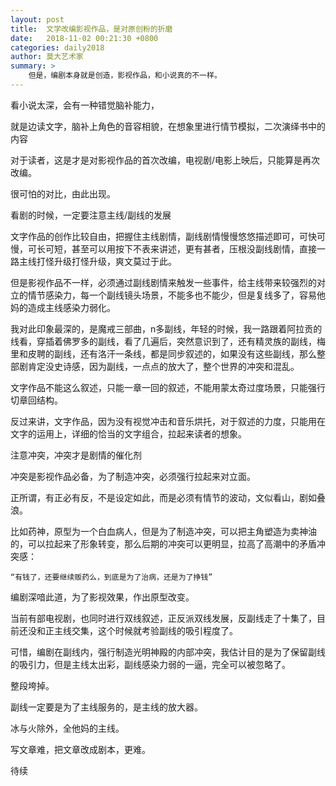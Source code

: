 ```yaml
---
layout: post
title:  文学改编影视作品，是对原创粉的折磨
date:   2018-11-02 00:21:30 +0800
categories: daily2018 
author: 莫大艺术家
summary: >
    但是，编剧本身就是创造，影视作品，和小说真的不一样。
---
```



看小说太深，会有一种错觉脑补能力，

就是边读文字，脑补上角色的音容相貌，在想象里进行情节模拟，二次演绎书中的内容

对于读者，这是才是对影视作品的首次改编，电视剧/电影上映后，只能算是再次改编。



很可怕的对比，由此出现。



看剧的时候，一定要注意主线/副线的发展



文字作品的创作比较自由，把握住主线剧情，副线剧情慢慢悠悠描述即可，可快可慢，可长可短，甚至可以用按下不表来讲述，更有甚者，压根没副线剧情，直接一路主线打怪升级打怪升级，爽文莫过于此。



但是影视作品不一样，必须通过副线剧情来触发一些事件，给主线带来较强烈的对立的情节感染力，每一个副线镜头场景，不能多也不能少，但是复线多了，容易他妈的造成主线感染力弱化。



我对此印象最深的，是魔戒三部曲，n多副线，年轻的时候，我一路跟着阿拉贡的线看，穿插着佛罗多的副线，看了几遍后，突然意识到了，还有精灵族的副线，梅里和皮聘的副线，还有洛汗一条线，都是同步叙述的，如果没有这些副线，那么整部剧肯定没史诗感，因为副线，一点点的放大了，整个世界的冲突和混乱。



文字作品不能这么叙述，只能一章一回的叙述，不能用蒙太奇过度场景，只能强行切章回结构。



反过来讲，文字作品，因为没有视觉冲击和音乐烘托，对于叙述的力度，只能用在文字的运用上，详细的恰当的文字组合，拉起来读者的想象。



注意冲突，冲突才是剧情的催化剂



冲突是影视作品必备，为了制造冲突，必须强行拉起来对立面。

正所谓，有正必有反，不是设定如此，而是必须有情节的波动，文似看山，剧如叠浪。



比如药神，原型为一个白血病人，但是为了制造冲突，可以把主角塑造为卖神油的，可以拉起来了形象转变，那么后期的冲突可以更明显，拉高了高潮中的矛盾冲突感：

    ​“有钱了，还要继续贩药么，到底是为了治病，还是为了挣钱”

编剧深喑此道，为了影视效果，作出原型改变。



当前有部电视剧，也同时进行双线叙述，正反派双线发展，反副线走了十集了，目前还没和正主线交集，这个时候就考验副线的吸引程度了。

可惜，编剧在副线内，强行制造光明神殿的内部冲突，我估计目的是为了保留副线的吸引力，但是主线太出彩，副线感染力弱的一逼，完全可以被忽略了。



整段垮掉。

副线一定要是为了主线服务的，是主线的放大器。

冰与火除外，全他妈的主线。





写文章难，把文章改成剧本，更难。

待续
